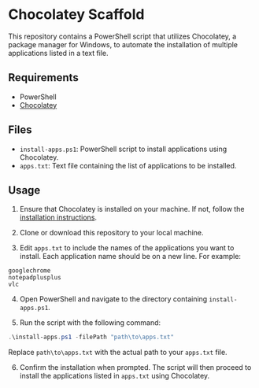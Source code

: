# Chocolatey Scaffold

This repository contains a PowerShell script that utilizes Chocolatey, a package manager for Windows, to automate the installation of multiple applications listed in a text file.

## Requirements

- PowerShell
- [Chocolatey](https://chocolatey.org/install)

## Files

- `install-apps.ps1`: PowerShell script to install applications using Chocolatey.
- `apps.txt`: Text file containing the list of applications to be installed.

## Usage

1. Ensure that Chocolatey is installed on your machine. If not, follow the [installation instructions](https://chocolatey.org/install).

2. Clone or download this repository to your local machine.

3. Edit `apps.txt` to include the names of the applications you want to install. Each application name should be on a new line. For example:

```
googlechrome
notepadplusplus
vlc
```

4. Open PowerShell and navigate to the directory containing `install-apps.ps1`.

5. Run the script with the following command:

```powershell
.\install-apps.ps1 -filePath "path\to\apps.txt"
```

Replace `path\to\apps.txt` with the actual path to your `apps.txt` file.

6. Confirm the installation when prompted. The script will then proceed to install the applications listed in `apps.txt` using Chocolatey.